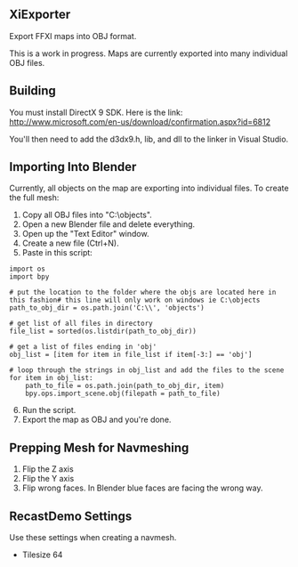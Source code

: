 XiExporter
------------------

Export FFXI maps into OBJ format.

This is a work in progress. Maps are currently exported into many individual OBJ files.

## Building

You must install DirectX 9 SDK. Here is the link:
http://www.microsoft.com/en-us/download/confirmation.aspx?id=6812

You'll then need to add the d3dx9.h, lib, and dll to the linker in Visual Studio.

## Importing Into Blender

Currently, all objects on the map are exporting into individual files. To create
the full mesh:

1. Copy all OBJ files into "C:\objects".
2. Open a new Blender file and delete everything.
3. Open up the "Text Editor" window.
4. Create a new file (Ctrl+N).
5. Paste in this script:

```
import os
import bpy

# put the location to the folder where the objs are located here in this fashion# this line will only work on windows ie C:\objects
path_to_obj_dir = os.path.join('C:\\', 'objects')

# get list of all files in directory
file_list = sorted(os.listdir(path_to_obj_dir))

# get a list of files ending in 'obj'
obj_list = [item for item in file_list if item[-3:] == 'obj']

# loop through the strings in obj_list and add the files to the scene
for item in obj_list:
    path_to_file = os.path.join(path_to_obj_dir, item)
    bpy.ops.import_scene.obj(filepath = path_to_file)
```

6. Run the script.
7. Export the map as OBJ and you're done.

## Prepping Mesh for Navmeshing

1. Flip the Z axis
2. Flip the Y axis
2. Flip wrong faces. In Blender blue faces are facing the wrong way.

## RecastDemo Settings

Use these settings when creating a navmesh.

* Tilesize 64

